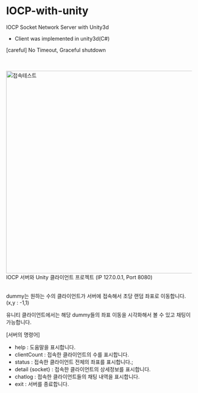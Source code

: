 # IOCP-with-unity

IOCP Socket Network Server with Unity3d

- Client was implemented in unity3d(C#)

[careful] No Timeout, Graceful shutdown  
</br></br>

<img width="550" alt="접속테스트" src="https://github.com/downfa11/IOCP-with-unity/assets/124482256/be709de9-f2ff-4ee9-bf80-074df5250151">  

</br>
IOCP 서버와 Unity 클라이언트 프로젝트 (IP 127.0.0.1, Port 8080)</br></br>

dummy는 원하는 수의 클라이언트가 서버에 접속해서 초당 랜덤 좌표로 이동합니다. (x,y : -1,1)

유니티 클라이언트에서는 해당 dummy들의 좌표 이동을 시각화해서 볼 수 있고 채팅이 가능합니다. 

[서버의 명령어]
- help : 도움말을 표시합니다.
- clientCount : 접속한 클라이언트의 수를 표시합니다.
- status : 접속한 클라이언트 전체의 좌표를 표시합니다.;
- detail {socket} : 접속한 클라이언트의 상세정보를 표시합니다.    
- chatlog : 접속한 클라이언트들의 채팅 내역을 표시합니다.
- exit : 서버를 종료합니다.